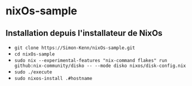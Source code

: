 # nixOs-sample

## Installation depuis l'installateur de NixOs
- `git clone https://Simon-Kenn/nixOs-sample.git`
- `cd nixOs-sample`
- `sudo nix --experimental-features "nix-command flakes" run github:nix-community/disko -- --mode disko nixos/disk-config.nix`
- `sudo ./execute`
- `sudo nixos-install .#hostname`
